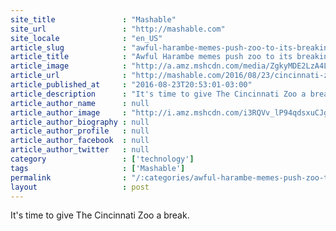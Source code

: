 ```yaml
---
site_title               : "Mashable"
site_url                 : "http://mashable.com"
site_locale              : "en_US"
article_slug             : "awful-harambe-memes-push-zoo-to-its-breaking-point"
article_title            : "Awful Harambe memes push zoo to its breaking point"
article_image            : "http://a.amz.mshcdn.com/media/ZgkyMDE2LzA4LzIzLzQ1L2hhcmFtYmUuN2I5ZjEuanBnCnAJdGh1bWIJMTIwMHg2MzAKZQlqcGc/bbb5c8c8/026/harambe.jpg"
article_url              : "http://mashable.com/2016/08/23/cincinnati-zoo-deletes-social-media-harambe/"
article_published_at     : "2016-08-23T20:53:01-03:00"
article_description      : "It's time to give The Cincinnati Zoo a break."
article_author_name      : null
article_author_image     : "http://i.amz.mshcdn.com/i3RQVv_lP94qdsxuCJgICTKBGg0=/90x90/2016%2F09%2F16%2F56%2Fhttpsd2mhye01h4nj2n.cloudfront.netmediaZgkyMDE2LzAx.6d630.jpg"
article_author_biography : null
article_author_profile   : null
article_author_facebook  : null
article_author_twitter   : null
category                 : ['technology']
tags                     : ['Mashable']
permalink                : "/:categories/awful-harambe-memes-push-zoo-to-its-breaking-point/"
layout                   : post
---
```


It's time to give The Cincinnati Zoo a break.
